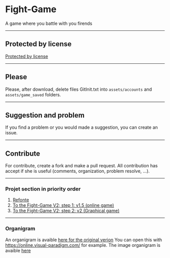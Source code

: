 # Fight-Game
A game where you battle with you firends

---
## Protected by license
[Protected by license](https://github.com/QuentinBubu/Fight-Game/blob/master/LICENSE.md)

---
## Please
Please, after download, delete files GitInit.txt into `assets/accounts` and `assets/game_saved` folders.

---
## Suggestion and problem
If you find a problem or you would made a suggestion, you can create an issue.

---
## Contribute
For contribute, create a fork and make a pull request.
All contribution has accept if she is useful (comments, organization, problem resolve, ...).

---
### Projet section in priority order
1. [Refonte](https://github.com/QuentinBubu/Fight-Game/projects/1)
2. [To the Fight-Game V2; step 1: v1.5 (online game)](https://github.com/QuentinBubu/Fight-Game/projects/2#column-11085300)
3. [To the Fight-Game V2; step 2: v2 (Graphical game)](https://github.com/QuentinBubu/Fight-Game/projects/2#column-11085316)

---
### Organigram
An organigram is avaible [here for the original verion](https://github.com/QuentinBubu/Fight-Game/blob/master/organigram/Fight-Game-organigram.vpd)
You can open this with https://online.visual-paradigm.com/ for example.
The image organigram is avaible [here](https://github.com/QuentinBubu/Fight-Game/blob/master/organigram/Fight-Game-organigram.png)
